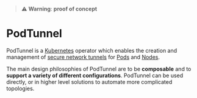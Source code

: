 > ⚠️ **Warning**: **proof of concept**

# PodTunnel

PodTunnel is a [Kubernetes] operator which enables the creation and management
of [secure network tunnels] for [Pods] and [Nodes].

The main design philosophies of PodTunnel are to be **composable** and to
**support a variety of different configurations**. PodTunnel can be used
directly, or in higher level solutions to automate more complicated topologies.

[Kubernetes]:https://github.com/kubernetes
[secure network tunnels]:https://en.wikipedia.org/wiki/Tunneling_protocol
[Pods]:https://kubernetes.io/docs/concepts/workloads/pods/
[Nodes]:https://kubernetes.io/docs/concepts/architecture/nodes/
